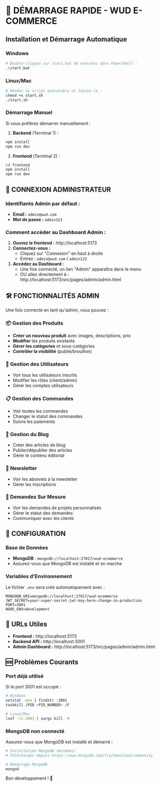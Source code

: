 # 🚀 DÉMARRAGE RAPIDE - WUD E-COMMERCE

## Installation et Démarrage Automatique

### Windows
```bash
# Double-cliquez sur start.bat OU exécutez dans PowerShell :
.\start.bat
```

### Linux/Mac
```bash
# Rendez le script exécutable et lancez-le :
chmod +x start.sh
./start.sh
```

### Démarrage Manuel

Si vous préférez démarrer manuellement :

1. **Backend** (Terminal 1) :
```bash
npm install
npm run dev
```

2. **Frontend** (Terminal 2) :
```bash
cd frontend
npm install
npm run dev
```

## 🔐 CONNEXION ADMINISTRATEUR

### Identifiants Admin par défaut :
- **Email :** `admin@wud.com`
- **Mot de passe :** `admin123`

### Comment accéder au Dashboard Admin :

1. **Ouvrez le frontend :** http://localhost:5173
2. **Connectez-vous :**
   - Cliquez sur "Connexion" en haut à droite
   - Entrez : `admin@wud.com` / `admin123`
3. **Accédez au Dashboard :**
   - Une fois connecté, un lien "Admin" apparaîtra dans le menu
   - OU allez directement à : http://localhost:5173/src/pages/admin/admin.html

## 🛠️ FONCTIONNALITÉS ADMIN

Une fois connecté en tant qu'admin, vous pouvez :

### 📦 **Gestion des Produits**
- **Créer un nouveau produit** avec images, descriptions, prix
- **Modifier** les produits existants
- **Gérer les catégories** et sous-catégories
- **Contrôler la visibilité** (publié/brouillon)

### 👥 **Gestion des Utilisateurs**
- Voir tous les utilisateurs inscrits
- Modifier les rôles (client/admin)
- Gérer les comptes utilisateurs

### 📋 **Gestion des Commandes**
- Voir toutes les commandes
- Changer le statut des commandes
- Suivre les paiements

### 📝 **Gestion du Blog**
- Créer des articles de blog
- Publier/dépublier des articles
- Gérer le contenu éditorial

### 📧 **Newsletter**
- Voir les abonnés à la newsletter
- Gérer les inscriptions

### 🎨 **Demandes Sur Mesure**
- Voir les demandes de projets personnalisés
- Gérer le statut des demandes
- Communiquer avec les clients

## 🔧 CONFIGURATION

### Base de Données
- **MongoDB** : `mongodb://localhost:27017/wud-ecommerce`
- Assurez-vous que MongoDB est installé et en marche

### Variables d'Environnement
Le fichier `.env` sera créé automatiquement avec :
```env
MONGODB_URI=mongodb://localhost:27017/wud-ecommerce
JWT_SECRET=your-super-secret-jwt-key-here-change-in-production
PORT=3001
NODE_ENV=development
```

## 📱 URLs Utiles

- **Frontend :** http://localhost:5173
- **Backend API :** http://localhost:3001
- **Admin Dashboard :** http://localhost:5173/src/pages/admin/admin.html

## 🆘 Problèmes Courants

### Port déjà utilisé
Si le port 3001 est occupé :
```bash
# Windows
netstat -ano | findstr :3001
taskkill /PID <PID_NUMBER> /F

# Linux/Mac
lsof -ti:3001 | xargs kill -9
```

### MongoDB non connecté
Assurez-vous que MongoDB est installé et démarré :
```bash
# Installation MongoDB (Windows)
# Téléchargez depuis https://www.mongodb.com/try/download/community

# Démarrage MongoDB
mongod
```

Bon développement ! 🎉
